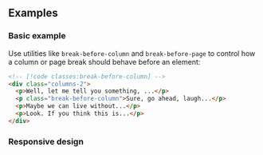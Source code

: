 ## Examples

### Basic example

Use utilities like `break-before-column` and `break-before-page` to control how a column or page break should behave before an element:

```html
<!-- [!code classes:break-before-column] -->
<div class="columns-2">
  <p>Well, let me tell you something, ...</p>
  <p class="break-before-column">Sure, go ahead, laugh...</p>
  <p>Maybe we can live without...</p>
  <p>Look. If you think this is...</p>
</div>
```

### Responsive design
